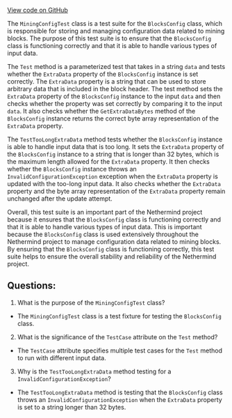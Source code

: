 [View code on GitHub](https://github.com/NethermindEth/nethermind/src/Nethermind/Nethermind.Mining.Test/MiningConfigTest.cs)

The `MiningConfigTest` class is a test suite for the `BlocksConfig` class, which is responsible for storing and managing configuration data related to mining blocks. The purpose of this test suite is to ensure that the `BlocksConfig` class is functioning correctly and that it is able to handle various types of input data.

The `Test` method is a parameterized test that takes in a string `data` and tests whether the `ExtraData` property of the `BlocksConfig` instance is set correctly. The `ExtraData` property is a string that can be used to store arbitrary data that is included in the block header. The test method sets the `ExtraData` property of the `BlocksConfig` instance to the input `data` and then checks whether the property was set correctly by comparing it to the input `data`. It also checks whether the `GetExtraDataBytes` method of the `BlocksConfig` instance returns the correct byte array representation of the `ExtraData` property.

The `TestTooLongExtraData` method tests whether the `BlocksConfig` instance is able to handle input data that is too long. It sets the `ExtraData` property of the `BlocksConfig` instance to a string that is longer than 32 bytes, which is the maximum length allowed for the `ExtraData` property. It then checks whether the `BlocksConfig` instance throws an `InvalidConfigurationException` exception when the `ExtraData` property is updated with the too-long input data. It also checks whether the `ExtraData` property and the byte array representation of the `ExtraData` property remain unchanged after the update attempt.

Overall, this test suite is an important part of the Nethermind project because it ensures that the `BlocksConfig` class is functioning correctly and that it is able to handle various types of input data. This is important because the `BlocksConfig` class is used extensively throughout the Nethermind project to manage configuration data related to mining blocks. By ensuring that the `BlocksConfig` class is functioning correctly, this test suite helps to ensure the overall stability and reliability of the Nethermind project.
## Questions: 
 1. What is the purpose of the `MiningConfigTest` class?
- The `MiningConfigTest` class is a test fixture for testing the `BlocksConfig` class.

2. What is the significance of the `TestCase` attribute on the `Test` method?
- The `TestCase` attribute specifies multiple test cases for the `Test` method to run with different input data.

3. Why is the `TestTooLongExtraData` method testing for a `InvalidConfigurationException`?
- The `TestTooLongExtraData` method is testing that the `BlocksConfig` class throws an `InvalidConfigurationException` when the `ExtraData` property is set to a string longer than 32 bytes.